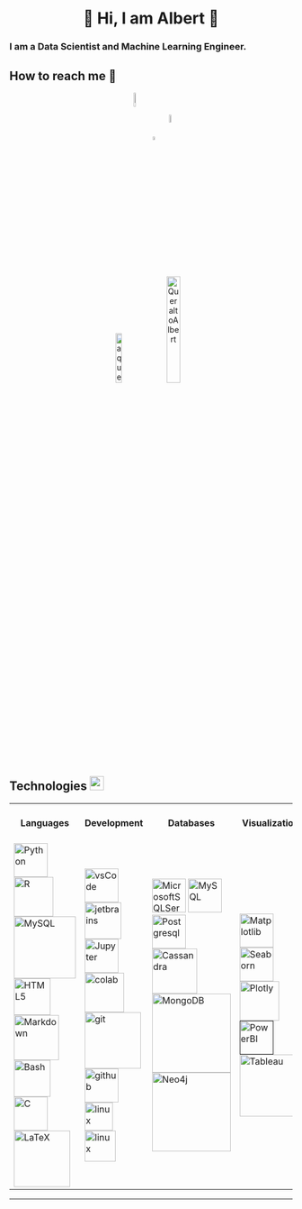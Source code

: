 <h1 align="center">👋 Hi, I am Albert 👋</h1>

<h3 align="left">I am a Data Scientist and Machine Learning Engineer.</h3>

<h2 align="left">How to reach me 🤝</h2>

<div id="header" align="center">

<a href="https://twitter.com/queraltoalbert" target="blank"><img align="center" src="https://cdn.pixabay.com/photo/2018/06/22/19/03/logo-3491390__340.png" width="8%" height="8%"></a>
<a href="https://linkedin.com/in/albertqueralto" target="blank"><img align="center" src="https://cdn.pixabay.com/photo/2017/07/04/12/16/social-2470870_960_720.png" alt="albertqueralto" width="4%" height="4%"></a>
<a href="https://kaggle.com/albertqueralto" target="blank"><img align="center" src="https://i.ibb.co/5BGqqQd/kaggle.png" width="6%" height="6%" alt="albertqueralto"></a>
	
<img src="https://komarev.com/ghpvc/?username=aqueralto&label=Profile%20views&color=0e75b6&style=flat" width="15%" height="15%" alt="aqueralto" /> <a href="https://twitter.com/queraltoalbert" target="blank"><img src="https://img.shields.io/twitter/follow/QueraltoAlbert?logo=twitter&style=for-the-badge" width="22%" height="22%" alt="QueraltoAlbert" /></a>

</div>

## Technologies <img src = "https://media2.giphy.com/media/QssGEmpkyEOhBCb7e1/giphy.gif?cid=ecf05e47a0n3gi1bfqntqmob8g9aid1oyj2wr3ds3mg700bl&rid=giphy.gif" width = 25px>
	
<table>
  <tr>
    <th>Languages</th>
    <th>Development</th>
    <th>Databases</th>
    <th>Visualization</th>
    <th>Data Treatment and ETL</th>
    <th>Machine and Deep Learning</th>
    <th>Deployment</th>
    <th>Automation</th>
    <th>Learning</th>
  </tr>
  <tr>
    <td class="image-cell">
      <a href="https://www.python.org" target="_blank"><img alt="Python" src="https://i.ibb.co/XXCZgWY/python.png" width="60px"></a>
      <a href="https://www.r-project.org/" target="_blank"><img alt="R" src="https://i.ibb.co/XzM9prF/rlogo.png" width="70px"></a>
      <a href="https://www.mysql.com/"><img alt="MySQL" src="https://i.ibb.co/q1mzt2q/sql.png" width="110px"></a>
      <a href="www.html.com" target="_blank"><img alt="HTML5" src="https://i.ibb.co/mTnRcJ1/html.png" width="65px"></a>
      <a href="https://daringfireball.net/projects/markdown/" target="_blank"><img alt="Markdown" src="https://i.ibb.co/1fpKYjt/markdown.png" width="80px"></a>
      <a href="https://www.gnu.org/software/bash/" target="_blank"><img alt="Bash" src="https://i.ibb.co/nChynxc/bash.png" width="65px"></a>
      <a href="https://www.cprogramming.com/" target="_blank"><img alt="C" src="https://cdn.freebiesupply.com/logos/large/2x/c-logo-png-transparent.png" width="60px"></a>
      <a href="https://www.latex-project.org" target="_blank"><img alt="LaTeX" src="https://i.ibb.co/vQBhsdV/latex.png" width="100px"></a>
    </td>
    <td class="image-cell">
      <a href="https://code.visualstudio.com/" target="_blank"><img src="https://user-images.githubusercontent.com/674621/71187801-14e60a80-2280-11ea-94c9-e56576f76baf.png" width="60px" alt="vsCode"></a>
      <a href="https://www.jetbrains.com/" target="_blank"><img src="https://images-wixmp-ed30a86b8c4ca887773594c2.wixmp.com/f/217d5ea0-623d-40b1-9b31-027b904a5f15/dccudp7-221d1133-f3c3-48eb-a72c-c511828a1ff4.png?token=eyJ0eXAiOiJKV1QiLCJhbGciOiJIUzI1NiJ9.eyJzdWIiOiJ1cm46YXBwOjdlMGQxODg5ODIyNjQzNzNhNWYwZDQxNWVhMGQyNmUwIiwiaXNzIjoidXJuOmFwcDo3ZTBkMTg4OTgyMjY0MzczYTVmMGQ0MTVlYTBkMjZlMCIsIm9iaiI6W1t7InBhdGgiOiJcL2ZcLzIxN2Q1ZWEwLTYyM2QtNDBiMS05YjMxLTAyN2I5MDRhNWYxNVwvZGNjdWRwNy0yMjFkMTEzMy1mM2MzLTQ4ZWItYTcyYy1jNTExODI4YTFmZjQucG5nIn1dXSwiYXVkIjpbInVybjpzZXJ2aWNlOmZpbGUuZG93bmxvYWQiXX0.S3JJltb4zsHM7mjDs1sVLVZ-wvzkhEn_GfflenFMc6I" width=65px alt="jetbrains" /></a>
      <a href="https://jupyter.org/" target="_blank"><img alt="Jupyter" src="https://i.ibb.co/F4ZDnfv/jupyter.png" width=60px></a>	
      <a href="https://colab.research.google.com/" target="_blank"><img alt="colab" src="https://external-content.duckduckgo.com/iu/?u=https%3A%2F%2Fres.cloudinary.com%2Fnholmber%2Fimage%2Fupload%2Fv1536752786%2Fcolab_icon_hphjpb.png&f=1&nofb=1" width=70px></a>
      <a href="https://git-scm.com/" target="_blank"><img src="https://external-content.duckduckgo.com/iu/?u=https%3A%2F%2Fgit-scm.com%2Fimages%2Flogos%2Fdownloads%2FGit-Logo-2Color.png&f=1&nofb=1" width=100px
            alt="git"/></a>
      <a href="https://github.com/" target="_blank"><img src="https://i.ibb.co/7JTqDGs/github.jpg" width=60px alt="github" /></a>
      <a href="www.linux.org" target="_blank"><img src="https://external-content.duckduckgo.com/iu/?u=http%3A%2F%2F1000logos.net%2Fwp-content%2Fuploads%2F2017%2F03%2FLINUX-LOGO.png&f=1&nofb=1" width=50px alt="linux" /></a>
      <a href="www.ubuntu.com" target="_blank"><img src="https://external-content.duckduckgo.com/iu/?u=https%3A%2F%2Fcdn.freebiesupply.com%2Flogos%2Flarge%2F2x%2Fubuntu-icon-logo-png-transparent.png&f=1&nofb=1" width=55px alt="linux" /></a>
    </td>
    <td class="image-cell">
      <a href="https://www.microsoft.com/en-us/sql-server/sql-server-downloads" target="_blank"><img alt="MicrosoftSQLServer" src="https://iili.io/t2ESFS.md.png" width=60px></a>
      <a href="https://www.mysql.com" target="_blank"><img alt="MySQL" src="https://iili.io/t217Ll.png" width=60px></a>
      <a href="https://www.postgresql.org" target="_blank"><img alt="Postgresql" src="https://iili.io/t2EVat.md.png" width=60px></a>
      <a href="https://cassandra.apache.org/_/index.html" target="_blank"><img alt="Cassandra" src="https://external-content.duckduckgo.com/iu/?u=https%3A%2F%2Ftse4.explicit.bing.net%2Fth%3Fid%3DOIP.sOJIxyOkAV7Iu0zHOq6mkAHaE8%26pid%3DApi&f=1&ipt=e92951d22d6c20896b613edb9d512667d3980b9eef46de6638a79a931d522c37&ipo=images" width=80px></a>
      <a href="https://www.mongodb.com/" target="_blank"><img alt="MongoDB" src="https://doc.octoperf.com/monitoring/create-connection/mongodb/img/mongodb-logo.png" width=140px></a>
      <a href="https://neo4j.com/" target="_blank"><img alt="Neo4j" src="https://www.fullstackpython.com/img/logos/neo4j.png" width=140px></a>
    </td>
    <td class="image-cell">
      <a href="https://matplotlib.org/" target="_blank"><img alt="Matplotlib" src="https://upload.wikimedia.org/wikipedia/commons/8/84/Matplotlib_icon.svg" width=60px></a>
      <a href="https://seaborn.pydata.org" target="_blank"><img alt="Seaborn" src="https://seaborn.pydata.org/_images/logo-mark-lightbg.svg" width=60px></a>
      <a href="https://plotly.com/" target="_blank"><img alt="Plotly" src="https://iili.io/t2hFaV.png" width=70px></a>
      <a href="" target="_blank"><img src="https://external-content.duckduckgo.com/iu/?u=https%3A%2F%2Ftse1.mm.bing.net%2Fth%3Fid%3DOIP.WPupCUk4McR4k-_sU3twIgHaHd%26pid%3DApi&f=1&ipt=560e0d50c7b268e39dc2552dab4e2c11d8b659faf32bf093a8f183d4ef70efa4&ipo=images" alt="PowerBI" width=60px></a>
      <a href="www.tableau.com" target="_blank"><img alt="Tableau" src="https://external-content.duckduckgo.com/iu/?u=https%3A%2F%2Ftse1.mm.bing.net%2Fth%3Fid%3DOIP.1ZJJrBeCvQXFqN55-3UcogHaEK%26pid%3DApi&f=1&ipt=727b0bc5fd6031d82ee8fd87f74b4993a49edeb2a0f029a794a01287c1eaf7e4&ipo=images" width=110px></a>
    </td>
    <td class="image-cell">
      <a href="https://numpy.org/" target="_blank"><img alt="Numpy" src="https://img.shields.io/badge/Numpy-777BB4?style=for-the-badge&logo=numpy&logoColor=white"></a>
      <a href="https://pandas.pydata.org/" target="_blank"><img alt="Pandas" src="https://img.shields.io/badge/Pandas-2C2D72?style=for-the-badge&logo=pandas&logoColor=white"></a>
      <a href="https://scipy.org/" target="_blank"><img alt="Scipy" src="https://img.shields.io/badge/SciPy-%230C55A5.svg?style=for-the-badge&logo=scipy&logoColor=%white"></a>
      <a href="http://pentaho.com/" target="_blank"><img alt="Pentaho" src="https://img.shields.io/badge/Pentaho Data Integration-F37626.svg?style=for-the-badge&logo=pdi&logoColor=white"></a>
    </td>
    <td class="image-cell">
      <a href="https://scikit-learn.org/" target="_blank"><img alt="Scikit" src="https://iili.io/Zyv4Zg.png)" width = 100px></a>
      <a href="https://www.tensorflow.org" target="_blank"><img alt="Tensor" src="https://upload.wikimedia.org/wikipedia/commons/thumb/2/2d/Tensorflow_logo.svg/168px-Tensorflow_logo.svg.png" width = 50px></a>
      <a href="https://keras.io/" target="_blank"><img alt="Keras" src="https://camo.githubusercontent.com/906e661107a3bc03104ca5d88336d1f4b0e80fdcac65efaf7904041d371c747f/68747470733a2f2f73332e616d617a6f6e6177732e636f6d2f6b657261732e696f2f696d672f6b657261732d6c6f676f2d323031382d6c617267652d313230302e706e67" width=140px></a>
      <a href="https://www.pytorch.org" target="_blank"><img alt="Torch" src="https://upload.wikimedia.org/wikipedia/commons/1/10/PyTorch_logo_icon.svg" width = 40px></a>
    </td>
    <td class="image-cell">
      <a href="" target="_blank"><img alt="Docker" src="https://external-content.duckduckgo.com/iu/?u=https%3A%2F%2Ftse3.mm.bing.net%2Fth%3Fid%3DOIP.9WF0OC9phVbU1j3k2McOSAHaGN%26pid%3DApi&f=1&ipt=cbd1d209e769b8223cc8fa416b007d78d5972bd5a745d3a444d8a1a6930ac282&ipo=images" width=80px></a>
    </td>
    <td class="image-cell">
      <a href="https://www.selenium.dev/" target="_blank"><img alt="Selenium" src="https://img.shields.io/badge/Selenium-43B02A?style=for-the-badge&logo=Selenium&logoColor=white"></a>
    </td>
    <td class="image-cell">
      <a href="www.djangoproject.com" target="_blank"><img alt="Django" src="https://img.shields.io/badge/django-%23092E20.svg?style=for-the-badge&logo=django&logoColor=white"></a>
      <a href="https://flask.palletsprojects.com" target="_blank"><img alt="Flask" src="https://img.shields.io/badge/flask-%23000.svg?style=for-the-badge&logo=flask&logoColor=white"></a>
      <a href="" target="_blank"><img alt="FastApi" src="https://img.shields.io/badge/FastAPI-005571?style=for-the-badge&logo=fastapi"></a>
      <a href="https://cloud.google.com" target="_blank"><img alt="Google Cloud" src="https://img.shields.io/badge/GoogleCloud-%234285F4.svg?style=for-the-badge&logo=google-cloud&logoColor=white"></a>
      <a href="https://azure.microsoft.com" target="_blank"><img alt="Azure" src="https://img.shields.io/badge/azure-%230072C6.svg?style=for-the-badge&logo=microsoftazure&logoColor=white-"></a>
    </td>
  </tr>
</table>
	
------

